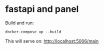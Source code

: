 # fastapi and panel

Build and run:
```shell
docker-compose up --build
```

This will serve on: <http://localhost:5006/main>
